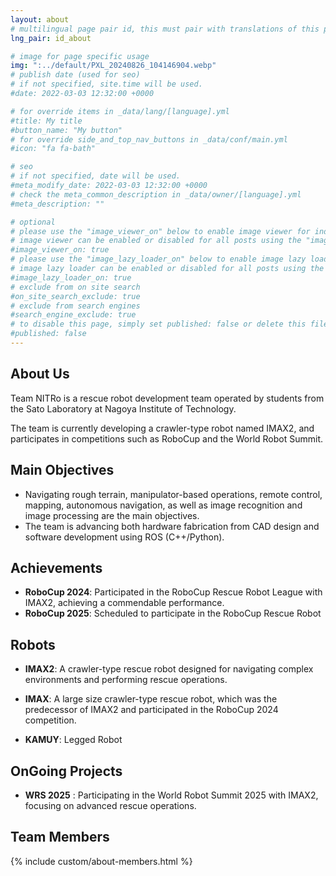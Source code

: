 ```yaml
---
layout: about
# multilingual page pair id, this must pair with translations of this page. (This name must be unique)
lng_pair: id_about

# image for page specific usage
img: ":../default/PXL_20240826_104146904.webp"
# publish date (used for seo)
# if not specified, site.time will be used.
#date: 2022-03-03 12:32:00 +0000

# for override items in _data/lang/[language].yml
#title: My title
#button_name: "My button"
# for override side_and_top_nav_buttons in _data/conf/main.yml
#icon: "fa fa-bath"

# seo
# if not specified, date will be used.
#meta_modify_date: 2022-03-03 12:32:00 +0000
# check the meta_common_description in _data/owner/[language].yml
#meta_description: ""

# optional
# please use the "image_viewer_on" below to enable image viewer for individual pages or posts (_posts/ or [language]/_posts folders).
# image viewer can be enabled or disabled for all posts using the "image_viewer_posts: true" setting in _data/conf/main.yml.
#image_viewer_on: true
# please use the "image_lazy_loader_on" below to enable image lazy loader for individual pages or posts (_posts/ or [language]/_posts folders).
# image lazy loader can be enabled or disabled for all posts using the "image_lazy_loader_posts: true" setting in _data/conf/main.yml.
#image_lazy_loader_on: true
# exclude from on site search
#on_site_search_exclude: true
# exclude from search engines
#search_engine_exclude: true
# to disable this page, simply set published: false or delete this file
#published: false
---
```

## About Us


Team NITRo is a rescue robot development team operated by students from the Sato Laboratory at Nagoya Institute of Technology.

The team is currently developing a crawler-type robot named IMAX2, and participates in competitions such as RoboCup and the World Robot Summit.

## Main Objectives
- Navigating rough terrain, manipulator-based operations, remote control, mapping, autonomous navigation, as well as image recognition and image processing are the main objectives.
- The team is advancing both hardware fabrication from CAD design and software development using ROS (C++/Python).

## Achievements
- **RoboCup 2024**: Participated in the RoboCup Rescue Robot League with IMAX2, achieving a commendable performance.
- **RoboCup 2025**: Scheduled to participate in the RoboCup Rescue Robot

## Robots
- **IMAX2**: A crawler-type rescue robot designed for navigating complex environments and performing rescue operations.
- **IMAX**: A large size crawler-type rescue robot, which was the predecessor of IMAX2 and participated in the RoboCup 2024 competition.

- **KAMUY**: Legged Robot

## OnGoing Projects
- **WRS 2025** : Participating in the World Robot Summit 2025 with IMAX2, focusing on advanced rescue operations.

## Team Members
{% include custom/about-members.html %}

<!-- - **Kotaro Kanazawa**  
    ![kotarokanazawa](/assets/img/about/member/kotaro.jpg)  
    *Team Leader and Developer*

    **Interests:** Motion Planning for Crawler Robots, Autonomous Navigation, Teleoperation, Virtual Reality, Localization, and Mapping.

    - [Twitter @clp13214](https://x.com/clp13214)
    - [GitHub kotarokanazawa](https://github.com/kotarokanazawa) -->

